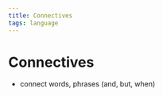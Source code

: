 ```yaml
---
title: Connectives
tags: language
---
```


# Connectives
- connect words, phrases (and, but, when)















































































